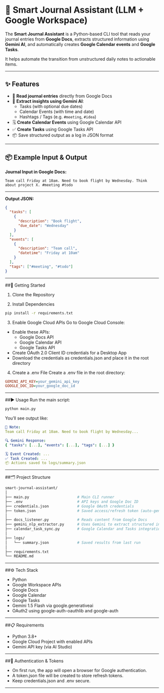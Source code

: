 # 🧠 Smart Journal Assistant (LLM + Google Workspace)

The **Smart Journal Assistant** is a Python-based CLI tool that reads your journal entries from **Google Docs**, extracts structured information using **Gemini AI**, and automatically creates **Google Calendar events** and **Google Tasks**.

It helps automate the transition from unstructured daily notes to actionable items.

---

## ✨ Features

- 📄 **Read journal entries** directly from Google Docs
- 🤖 **Extract insights using Gemini AI**:
  - Tasks (with optional due dates)
  - Calendar Events (with time and date)
  - Hashtags / Tags (e.g. `#meeting`, `#idea`)
- 🗓 **Create Calendar Events** using Google Calendar API
- ✅ **Create Tasks** using Google Tasks API
- 📦 Save structured output as a log in JSON format

---

## 📦 Example Input & Output

**Journal Input in Google Docs:**

```text
Team call Friday at 10am. Need to book flight by Wednesday. Think about project X. #meeting #todo
```

---

**Output JSON:**
```json
{
  "tasks": [
    {
      "description": "Book flight",
      "due_date": "Wednesday"
    }
  ],
  "events": [
    {
      "description": "Team call",
      "datetime": "Friday at 10am"
    }
  ],
  "tags": ["#meeting", "#todo"]
}
```

---

##🚀 Getting Started

1. Clone the Repository
   
2. Install Dependencies
```bash
pip install -r requirements.txt
```

3. Enable Google Cloud APIs
Go to Google Cloud Console:
- Enable these APIs:
  - Google Docs API
  - Google Calendar API
  - Google Tasks API
- Create OAuth 2.0 Client ID credentials for a Desktop App
- Download the credentials as credentials.json and place it in the root directory

4. Create a .env File
Create a .env file in the root directory:
```ini
GEMINI_API_KEY=your_gemini_api_key
GOOGLE_DOC_ID=your_google_doc_id
```
---

##▶️ Usage
Run the main script:
```bash
python main.py
```

You’ll see output like:
```yaml
📖 Note:
Team call Friday at 10am. Need to book flight by Wednesday...

🔍 Gemini Response:
{ "tasks": [...], "events": [...], "tags": [...] }

🗓 Event Created: ...
✅ Task Created: ...
📦 Actions saved to logs/summary.json
```

---

##🗂 Project Structure
```bash
smart-journal-assistant/
│
├── main.py                      # Main CLI runner
├── .env                         # API keys and Google Doc ID
├── credentials.json             # Google OAuth credentials
├── token.json                   # Saved access/refresh token (auto-generated)
│
├── docs_listener.py             # Reads content from Google Docs
├── gemini_nlp_extractor.py      # Uses Gemini to extract structured info
├── calendar_task_sync.py        # Google Calendar and Tasks integration
│
├── logs/
│   └── summary.json             # Saved results from last run
│
├── requirements.txt
└── README.md
```

---

##⚙️ Tech Stack
- Python
- Google Workspace APIs
- Google Docs
- Google Calendar
- Google Tasks
- Gemini 1.5 Flash via google.generativeai
- OAuth2 using google-auth-oauthlib and google-auth

---

##📋 Requirements
- Python 3.8+
- Google Cloud Project with enabled APIs
- Gemini API key (via AI Studio)

---

##🔐 Authentication & Tokens
- On first run, the app will open a browser for Google authentication.
- A token.json file will be created to store refresh tokens.
- Keep credentials.json and .env secure.

---
